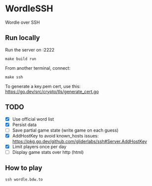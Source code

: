 # WordleSSH

Wordle over SSH

## Run locally

Run the server on :2222

```
make build run
```

From another terminal, connect:

```
make ssh
```

To generate a key.pem cert, use this:
https://go.dev/src/crypto/tls/generate_cert.go

## TODO

- [x] Use official word list
- [x] Persist data
- [ ] Save partial game state (write game on each guess)
- [x] AddHostKey to avoid known_hosts issues: https://pkg.go.dev/github.com/gliderlabs/ssh#Server.AddHostKey
- [x] Limit players once per day
- [ ] Display game stats over http (html)

## How to play

```
ssh wordle.bdw.to
```

